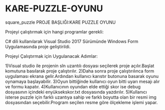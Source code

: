 # KARE-PUZZLE-OYUNU
square_puzzle 
PROJE BAŞLIĞI:KARE PUZZLE OYUNU

Projeyi çalıştırmak için hangi programlar gerekli:

C# dili kullanılarak Visual Studio 2017 Sürümünde Windows Form Uygulamasında proje geliştirildi.

Projeyi Çalıştırmak için Uygulanacak Adımlar:

1)Visual studio ile projenin sln uzantılı dosyası seçilerek proje açılır.Başlat komutuna basılarak proje çalıştırılır.
2)Daha sonra proje çalıştırılınca form uygulaması ekrana gelir.Ardından kullanıcı karıstır butonuna basarak oyunu oynamaya başlayabilir.
3)Oyun bittiğinde kullanıcı oyun bitti uyarı mesajı alır ve formu kapatır.
4)Kullanıcının oyundan elde ettiği skor ise debug dosyasının içindeki enyüksekskor.txt dosyasında yazdırılır.
5)Kullanıcı isterse puzzle için farklı uzantıya sahip ve farklı boyutta olan bir resmi img dosyasından seçebilir.Program seçilen resme göre ölçekleme işlemi yapar.
